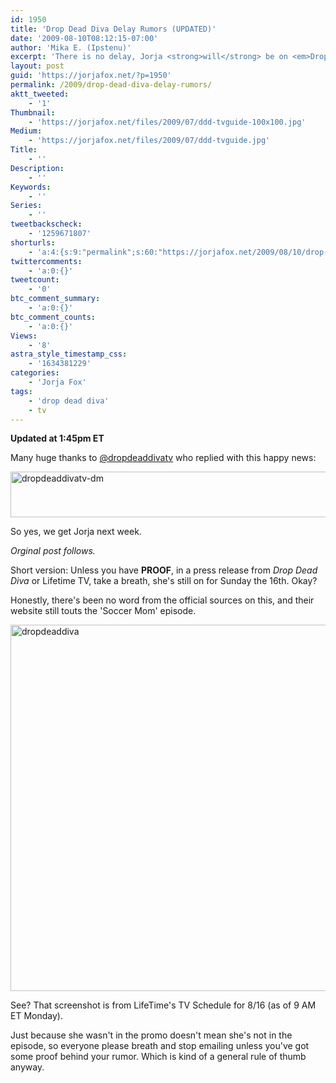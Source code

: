 ```yaml
---
id: 1950
title: 'Drop Dead Diva Delay Rumors (UPDATED)'
date: '2009-08-10T08:12:15-07:00'
author: 'Mika E. (Ipstenu)'
excerpt: 'There is no delay, Jorja <strong>will</strong> be on <em>Drop Dead Diva</em> on the 16th. <del datetime="2009-08-11T16:21:44+00:00">At this time, no <strong>official</strong> word has come about a delay, and the ep description still talks about a soccer mom. So chillax, folks!</del>'
layout: post
guid: 'https://jorjafox.net/?p=1950'
permalink: /2009/drop-dead-diva-delay-rumors/
aktt_tweeted:
    - '1'
Thumbnail:
    - 'https://jorjafox.net/files/2009/07/ddd-tvguide-100x100.jpg'
Medium:
    - 'https://jorjafox.net/files/2009/07/ddd-tvguide.jpg'
Title:
    - ''
Description:
    - ''
Keywords:
    - ''
Series:
    - ''
tweetbackscheck:
    - '1259671807'
shorturls:
    - 'a:4:{s:9:"permalink";s:60:"https://jorjafox.net/2009/08/10/drop-dead-diva-delay-rumors/";s:7:"tinyurl";s:26:"http://tinyurl.com/ylnj3g9";s:4:"isgd";s:18:"http://is.gd/53DGm";s:5:"bitly";s:19:"http://bit.ly/Xagq6";}'
twittercomments:
    - 'a:0:{}'
tweetcount:
    - '0'
btc_comment_summary:
    - 'a:0:{}'
btc_comment_counts:
    - 'a:0:{}'
Views:
    - '8'
astra_style_timestamp_css:
    - '1634381229'
categories:
    - 'Jorja Fox'
tags:
    - 'drop dead diva'
    - tv
---
```


<strong>Updated at 1:45pm ET</strong>

Many huge thanks to <a href="http://twitter.com/dropdeaddivatv">@dropdeaddivatv</a> who replied with this happy news:

<img src="//static.jorjafox.net/wordpress/2009/08/dropdeaddivatv-dm.png" alt="dropdeaddivatv-dm" title="dropdeaddivatv-dm" width="525" height="73" class="aligncenter size-full wp-image-1953" />

So yes, we get Jorja next week.

<em>Orginal post follows.</em>

Short version: Unless you have <strong>PROOF</strong>, in a press release from <em>Drop Dead Diva</em> or Lifetime TV, take a breath, she's still on for Sunday the 16th. Okay?

Honestly, there's been no word from the official sources on this, and their website still touts the 'Soccer Mom' episode.

<img src="//static.jorjafox.net/wordpress/2009/08/dropdeaddiva.png" alt="dropdeaddiva" title="dropdeaddiva" width="586" class="size-full wp-image-1951" />

See? That screenshot is from LifeTime's TV Schedule for 8/16 (as of 9 AM ET Monday).

Just because she wasn't in the promo doesn't mean she's not in the episode, so everyone please breath and stop emailing unless you've got some proof behind your rumor. Which is kind of a general rule of thumb anyway.